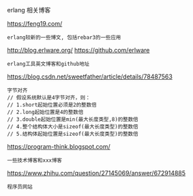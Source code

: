 erlang 相关博客

https://feng19.com/
```text
erlang较新的一些博文, 包括rebar3的一些应用 
```

http://blog.erlware.org/
https://github.com/erlware
```text
erlang工具英文博客和github地址
```

https://blog.csdn.net/sweetfather/article/details/78487563
```text
字节对齐
// 假设系统默认是4字节对齐，则：
// 1.short起始位置必须是2的整数倍
// 2.long起始位置是4的整数倍
// 3.double起始位置是min(最大长度类型,8)的整数倍
// 4.整个结构体大小是sizeof(最大长度类型)的整数倍
// 5.结构体起始位置是sizeof(最大长度类型)的整数倍
```
https://program-think.blogspot.com/
```text
一些技术博客和xxx博客
```
https://www.zhihu.com/question/27145069/answer/672914885
```text
程序员网站
```
